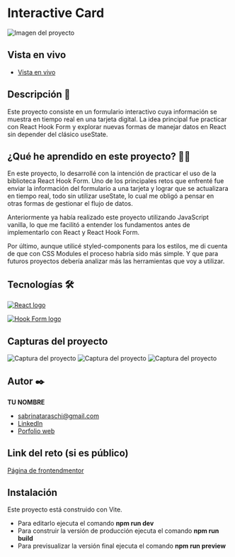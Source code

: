 # Interactive Card

<p>
    <img src="" alt="Imagen del proyecto">
</p>

## Vista en vivo

<ul>
    <li>
        <a target="_blank" href="">Vista en vivo</a>
    </li>
</ul>

## Descripción 📑

Este proyecto consiste en un formulario interactivo cuya información se muestra en tiempo real en una tarjeta digital. La idea principal fue practicar con React Hook Form y explorar nuevas formas de manejar datos en React sin depender del clásico useState.

## ¿Qué he aprendido en este proyecto? 🙇🏻

En este proyecto, lo desarrollé con la intención de practicar el uso de la biblioteca React Hook Form. Uno de los principales retos que enfrenté fue enviar la información del formulario a una tarjeta y lograr que se actualizara en tiempo real, todo sin utilizar useState, lo cual me obligó a pensar en otras formas de gestionar el flujo de datos.

Anteriormente ya había realizado este proyecto utilizando JavaScript vanilla, lo que me facilitó a entender los fundamentos antes de implementarlo con React y React Hook Form.

Por último, aunque utilicé styled-components para los estilos, me di cuenta de que con CSS Modules el proceso habría sido más simple. Y que para futuros proyectos debería analizar más las herramientas que voy a utilizar.

## Tecnologías 🛠

<!-- Iconos sacados de: https://github.com/alexandresanlim/Badges4-README.md-Profile?tab=readme-ov-file#-languages- -->

<p>
    <a href="https://es.wikipedia.org/wiki/React">
        <img src="https://img.shields.io/badge/React-20232A?style=for-the-badge&logo=react&logoColor=61DAFB" alt="React logo">
    </a>
</p>

<p>
    <a href="https://www.react-hook-form.com/">
        <img src="https://react-hook-form.com/images/logo/react-hook-form-logo-only.svg" alt="Hook Form logo">
    </a>
</p>

## Capturas del proyecto

<p>
   <img src="" alt="Captura del proyecto">
   <img src="" alt="Captura del proyecto">
   <img src="" alt="Captura del proyecto">
</p>

## Autor ✒️

**TU NOMBRE**

<ul>
    <li>
        <a href="sabrinataraschi@gmail.com">sabrinataraschi@gmail.com</a>
    </li>
    <li>
        <a href="https://www.linkedin.com/in/sabrina-taraschi/">LinkedIn</a>
    </li>
    <li>
        <a href="https://tu-dominio.com/">Porfolio web</a>
    </li>
</ul>

## Link del reto (si es público)

<a href="https://www.frontendmentor.io/challenges/interactive-card-details-form-XpS8cKZDWw">Página de frontendmentor</a>

## Instalación

Este proyecto está construido con Vite.

- Para editarlo ejecuta el comando <b>npm run dev</b>
- Para construir la versión de producción ejecuta el comando <b>npm run build</b>
- Para previsualizar la versión final ejecuta el comando <b>npm run preview</b>
